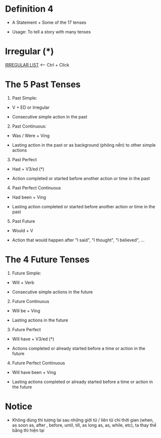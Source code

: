 # Definition 4 
* A Statement + Some of the 17 tenses
- Usage: To tell a story with many tenses

# Irregular (*)
[IRREGULAR LIST](/English/Grammar/Verbs/IrregularVerb.md) <-- Ctrl + Click

# The 5 Past Tenses
1. Past Simple: 
* V + ED or Irregular
- Consecutive simple action in the past

2. Past Continuous:
* Was / Were + Ving
- Lasting action in the past or as background (phông nền) to other simple actions

3. Past Perfect
* Had + V3/ed (*)
- Action completed or started before another action or time in the past

4. Past Perfect Continuous
* Had been + Ving
- Lasting action completed or started before another action or time in the past

5. Past Future
* Would + V
- Action that would happen after "I said", "I thought", "I believed", ...

# The 4 Future Tenses
1. Future Simple:
* Will + Verb
- Consecutive simple actions in the future

2. Future Continuous
* Will be + Ving
- Lasting actions in the future

3. Future Perfect
* Will have + V3/ed (*)
- Actions completed or already started before a time or action in the future

4. Future Perfect Continuous
* Will have been + Ving
- Lasting actions completed or already started before a time or action in the future

# Notice
- Không dùng thì tương lai sau những giới từ / liên từ chỉ thời gian (when, as soon as, after , before, until, till, as long as, as, while, etc), ta thay thế bằng thì hiện tại
 